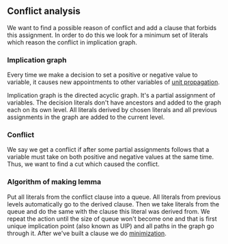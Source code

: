 ## Conflict analysis

We want to find a possible reason of conflict and add a clause that forbids this assignment. 
In order to do this we look for a minimum set of literals which reason the conflict in implication graph. 

### Implication graph

Every time we make a decision to set a positive or negative value to variable,
it causes new appointments to other variables of [unit propagation](propagation.md).

Implication graph is the directed acyclic graph. It's a partial assignment of variables. 
The decision literals don't have ancestors and added to the graph each on its own level. All
literals derived by chosen literals and all previous assignments in the graph are added to 
the current level. 

### Conflict

We say we get a conflict if after some partial assignments follows
that a variable must take on both positive and negative values at 
the same time. Thus, we want to find a cut which caused the conflict.

### Algorithm of making lemma

Put all literals from the conflict clause into a queue. All literals from previous levels
automatically go to the derived clause. Then we take literals from the queue and do the same 
with the clause this literal was derived from. We repeat the action until the size of queue
won't become one and that is first unique implication point (also known as UIP) and all paths
in the graph go through it. After we've built a clause we do [minimization](minimizing.md).
